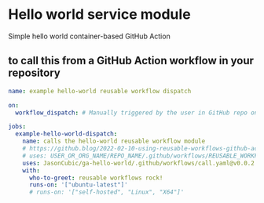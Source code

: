 # Hello world service module

Simple hello world container-based GitHub Action

## to call this from a GitHub Action workflow in your repository

```yaml
name: example hello-world reusable workflow dispatch

on:
  workflow_dispatch: # Manually triggered by the user in GitHub repo on the Actions tab

jobs:
  example-hello-world-dispatch:
    name: calls the hello-world reusable workflow module
    # https://github.blog/2022-02-10-using-reusable-workflows-github-actions/
    # uses: USER_OR_ORG_NAME/REPO_NAME/.github/workflows/REUSABLE_WORKFLOW_FILE.yml@TAG_OR_BRANCH
    uses: JasonCubic/ga-hello-world/.github/workflows/call.yaml@v0.0.2
    with:
      who-to-greet: reusable workflows rock!
      runs-on: '["ubuntu-latest"]'
      # runs-on: '["self-hosted", "Linux", "X64"]'
```
